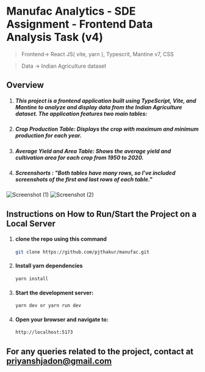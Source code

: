 # Manufac Analytics - SDE Assignment - Frontend Data Analysis Task (v4)

> Frontend-> React JS( vite, yarn ), Typescrit, Mantine v7, CSS

> Data -> Indian Agriculture dataset

## Overview
1. ##### This project is a frontend application built using TypeScript, Vite, and Mantine to analyze and display data from the Indian Agriculture dataset. The application features two main tables:
2. ##### Crop Production Table: Displays the crop with maximum and minimum production for each year.
3. ##### Average Yield and Area Table: Shows the average yield and cultivation area for each crop from 1950 to 2020.


4. ##### Screenshorts : "Both tables have many rows, so I've included screenshots of the first and last rows of each table."

![Screenshot (1)](https://github.com/user-attachments/assets/45ee4cf8-9239-478d-97ad-d702fadffbf4)
![Screenshot (2)](https://github.com/user-attachments/assets/182ef31f-965b-4b24-9f9e-88ea3538efc6)



## Instructions on How to Run/Start the Project on a Local Server
1. #### clone the repo using this command
    ```bash
    git clone https://github.com/pjthakur/manufac.git
    ```
2. #### Install yarn dependencies
    ```bash
    yarn install
    ```
3. #### Start the development server:
    ```bash
    yarn dev or yarn run dev
    ```
4. #### Open your browser and navigate to:
     ```bash
    http://localhost:5173
    ```
## For any queries related to the project, contact at priyanshjadon@gmail.com
